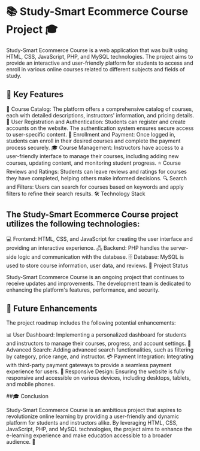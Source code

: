 # 📚 Study-Smart Ecommerce Course Project 🎓

Study-Smart Ecommerce Course is a web application that was built using HTML, CSS, JavaScript, PHP, and MySQL technologies. The project aims to provide an interactive and user-friendly platform for students to access and enroll in various online courses related to different subjects and fields of study.

## 🔑 Key Features

📖 Course Catalog: The platform offers a comprehensive catalog of courses, each with detailed descriptions, instructors' information, and pricing details.
📝 User Registration and Authentication: Students can register and create accounts on the website. The authentication system ensures secure access to user-specific content.
💼 Enrollment and Payment: Once logged in, students can enroll in their desired courses and complete the payment process securely.
🎓 Course Management: Instructors have access to a user-friendly interface to manage their courses, including adding new courses, updating content, and monitoring student progress.
⭐ Course Reviews and Ratings: Students can leave reviews and ratings for courses they have completed, helping others make informed decisions.
🔍 Search and Filters: Users can search for courses based on keywords and apply filters to refine their search results.
🛠️ Technology Stack

## The Study-Smart Ecommerce Course project utilizes the following technologies:

💻 Frontend: HTML, CSS, and JavaScript for creating the user interface and providing an interactive experience.
🖧 Backend: PHP handles the server-side logic and communication with the database.
🗄️ Database: MySQL is used to store course information, user data, and reviews.
🚀 Project Status

Study-Smart Ecommerce Course is an ongoing project that continues to receive updates and improvements. The development team is dedicated to enhancing the platform's features, performance, and security.

## 🔮 Future Enhancements

The project roadmap includes the following potential enhancements:

📊 User Dashboard: Implementing a personalized dashboard for students and instructors to manage their courses, progress, and account settings.
🧭 Advanced Search: Adding advanced search functionalities, such as filtering by category, price range, and instructor.
💳 Payment Integration: Integrating with third-party payment gateways to provide a seamless payment experience for users.
📱 Responsive Design: Ensuring the website is fully responsive and accessible on various devices, including desktops, tablets, and mobile phones.

##🎓 Conclusion

Study-Smart Ecommerce Course is an ambitious project that aspires to revolutionize online learning by providing a user-friendly and dynamic platform for students and instructors alike. By leveraging HTML, CSS, JavaScript, PHP, and MySQL technologies, the project aims to enhance the e-learning experience and make education accessible to a broader audience. 🌟
